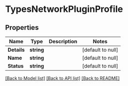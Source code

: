 # TypesNetworkPluginProfile

## Properties
Name | Type | Description | Notes
------------ | ------------- | ------------- | -------------
**Details** | **string** |  | [default to null]
**Name** | **string** |  | [default to null]
**Status** | **string** |  | [default to null]

[[Back to Model list]](../README.md#documentation-for-models) [[Back to API list]](../README.md#documentation-for-api-endpoints) [[Back to README]](../README.md)


